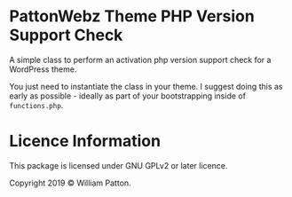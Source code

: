 # PattonWebz Theme PHP Version Support Check
A simple class to perform an activation php version support check for a WordPress theme.

You just need to instantiate the class in your theme. I suggest doing this as early as possible - ideally as part of your bootstrapping inside of `functions.php`.

# Licence Information
This package is licensed under GNU GPLv2 or later licence.

Copyright 2019 © William Patton.
